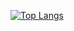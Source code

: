 [![Top Langs](https://vercel-for-readme-stats-git-main-julianbarragangs-projects.vercel.app/api/top-langs/?username=JulianBarraganG)](https://github.com/anuraghazra/github-readme-stats)
